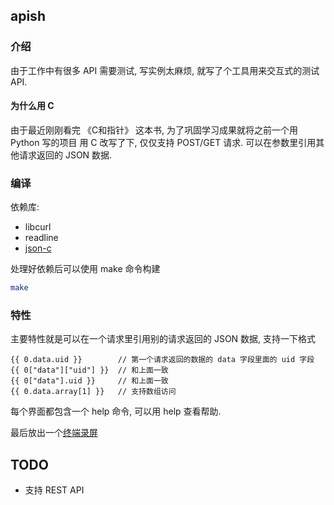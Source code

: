 ## apish

### 介绍
由于工作中有很多 API 需要测试, 写实例太麻烦, 就写了个工具用来交互式的测试 API.

#### 为什么用 C
由于最近刚刚看完 《C和指针》 这本书, 为了巩固学习成果就将之前一个用 Python 写的项目
用 C 改写了下, 仅仅支持 POST/GET 请求. 可以在参数里引用其他请求返回的 JSON 数据.

### 编译
依赖库:
* libcurl
* readline
* [json-c](https://github.com/json-c/json-c)

处理好依赖后可以使用 make 命令构建
```bash
make
```

### 特性

主要特性就是可以在一个请求里引用别的请求返回的 JSON 数据, 支持一下格式
```
{{ 0.data.uid }}        // 第一个请求返回的数据的 data 字段里面的 uid 字段
{{ 0["data"]["uid"] }}  // 和上面一致
{{ 0["data"].uid }}     // 和上面一致
{{ 0.data.array[1] }}   // 支持数组访问
```

每个界面都包含一个 help 命令, 可以用 help 查看帮助.

最后放出一个[终端录屏](https://asciinema.org/a/9716)


## TODO

* 支持 REST API

